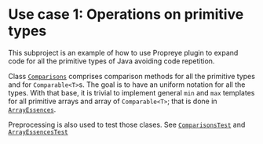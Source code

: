 Use case 1: Operations on primitive types
======================================================================

This subproject is an example of how to use Propreye plugin to expand
code for all the primitive types of Java avoiding code repetition.

Class [`Comparisons`](
src/main/templates/org/seismotech/propreye/case1/Comparisons.java.vm)
comprises comparison methods for all the primitive
types and for `Comparable<T>`s.
The goal is to have an uniform notation for all the types.
With that base, it is trivial to implement general `min` and `max` templates
for all primitive arrays and array of `Comparable<T>`;
that is done in [`ArrayEssences`](
src/main/templates/org/seismotech/propreye/case1/ArrayEssences.java.vm).

Preprocessing is also used to test those clases.
See [`ComparisonsTest`](
src/test/templates/org/seismotech/propreye/case1/ComparisonsTest.java.vm)
and [`ArrayEssencesTest`](
src/test/templates/org/seismotech/propreye/case1/ArrayEssencesTest.java.vm)

